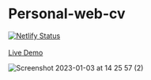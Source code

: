 # Personal-web-cv

[![Netlify Status](https://api.netlify.com/api/v1/badges/ed4e3749-3731-4bb9-8aa7-61fd1a675e0e/deploy-status)](https://app.netlify.com/sites/gundo/deploys)
<br>
<br>
<a href="http://gundo.ml">Live Demo</a>

![Screenshot 2023-01-03 at 14 25 57 (2)](https://user-images.githubusercontent.com/13138647/210357381-f8459921-be8c-474e-a17f-ddacfe332852.png)
